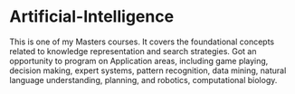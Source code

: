 # Artificial-Intelligence
This is one of my Masters courses. It covers the foundational concepts related to knowledge representation and search strategies. Got an opportunity to program on Application areas, including game playing, decision making, expert systems, pattern recognition, data mining, natural language understanding, planning, and robotics, computational biology.

